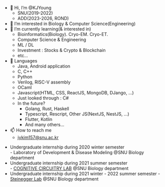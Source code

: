 - 👋 Hi, I’m @KJYoung
    * SNU(2019-2022)
    * ADD(2023-2026, ROND)
- 👀 I’m interested in Biology & Computer Science(Engineering)
- 🌱 I’m currently learning(& interested in)   
    * Bioinformatics(Biology). Cryo-EM. Cryo-ET.   
    * Computer Science & Engineering   
    * ML / DL   
    * Investment : Stocks & Crypto & Blockchain   
    * etc...   
- 🔮 Languages
    * Java, Android application   
    * C, C++   
    * Python   
    * Verilog, RISC-V assembly   
    * OCaml   
    * Javascript(HTML, CSS, ReactJS, MongoDB, DJango, ...)   
    * Just looked through : C#   
    * In the future?
         - Golang, Rust, Haskell
         - Typescript, Rescript, Other JS(NextJS, NestJS, ...)
         - Flutter, Kotlin
         - And many others...
- 📫 How to reach me   
    * jykim157@snu.ac.kr

* Undergraduate internship during 2020 winter semester    
      - Laboratory of Development & Disease Modeling   @SNU Biology department   
* Undergraduate internship during 2021 summer semester   
      - [COGNITIVE CIRCUITRY LAB](https://cocila.net/) @SNU Biology department   
* Undergraduate internship during 2021 winter - 2022 summer semester
      - [Steinegger Lab](https://steineggerlab.com/)   @SNU Biology department   



<!---
KJYoung/KJYoung is a ✨ special ✨ repository because its `README.md` (this file) appears on your GitHub profile.
You can click the Preview link to take a look at your changes.
--->
